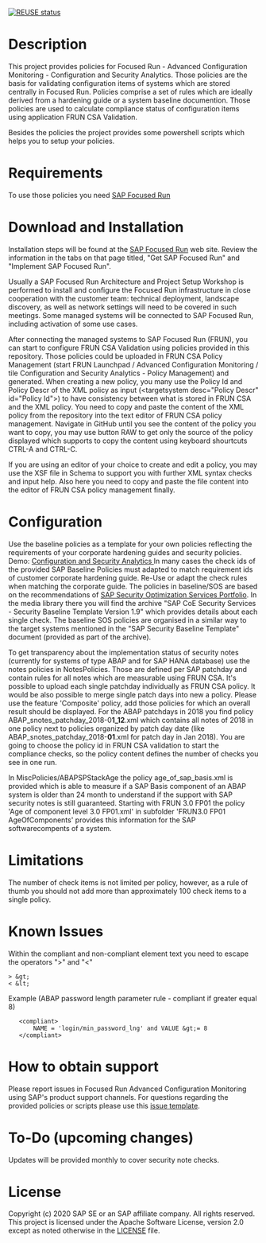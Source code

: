 [![REUSE status](https://api.reuse.software/badge/github.com/SAP-samples/frun-csa-policies-best-practices)](https://api.reuse.software/info/github.com/SAP-samples/frun-csa-policies-best-practices)

# Description
This project provides policies for Focused Run - Advanced Configuration Monitoring - Configuration and Security Analytics. Those policies are the basis for validating configuration items of systems which are stored centrally in Focused Run. Policies comprise a set of rules which are ideally derived from a  hardening guide or a system baseline documention. Those policies are used to calculate compliance status of configuration items using application FRUN CSA Validation.

Besides the policies the project provides some powershell scripts which helps you to setup your policies.

# Requirements
To use those policies you need [SAP Focused Run](https://support.sap.com/en/alm/focused-solutions/focused-run.html)
# Download and Installation
Installation steps will be found at the [SAP Focused Run](https://support.sap.com/en/alm/focused-solutions/focused-run.html) web site.
Review the information in the tabs on that page titled, "Get SAP Focused Run" and "Implement SAP Focused Run". 

Usually a SAP Focused Run Architecture and Project Setup Workshop is performed to install and configure the Focused Run infrastructure in close cooperation with the customer team: technical deployment, landscape discovery, as well as network settings will need to be covered in such meetings. Some managed systems will be connected to SAP Focused Run, including activation of some use cases.

After connecting the managed systems to SAP Focused Run (FRUN), you can start to configure FRUN CSA Validation using policies provided in this repository. Those policies could be uploaded in FRUN CSA Policy Management (start FRUN Launchpad / Advanced Configuration Monitoring / tile Configuration and Security Analytics - Policy Management) and generated. When creating a new policy, you many use the Policy Id and Policy Descr of the XML policy as input (\<targetsystem desc="Policy Descr" id="Policy Id"\>) to have consistency between what is stored in FRUN CSA and the XML policy. You need to copy and paste the content of the XML policy from the repository into the text editor of FRUN CSA policy management. Navigate in GitHub until you see the content of the policy you want to copy, you may use button RAW to get only the source of the policy displayed which supports to copy the content using keyboard shourtcuts CTRL-A and CTRL-C.

If you are using an editor of your choice to create and edit a policy, you may use the XSF file in Schema to support you with further XML syntax checks and input help. Also here you need to copy and paste the file content into the editor of FRUN CSA policy management finally.
  

# Configuration
Use the baseline policies as a template for your own policies reflecting the requirements of your corporate hardening guides and security policies. Demo: [Configuration and Security Analytics ](https://sapvideoa35699dc5.hana.ondemand.com/?entry_id=1_ce0ht4id)
In many cases the check ids of the provided SAP Baseline Policies must adapted to match requirement ids of customer corporate hardening guide. Re-Use or adapt the check rules when matching the corporate guide. The policies in baseline/SOS are based on the recommendations of [SAP Security Optimization Services Portfolio](https://support.sap.com/sos). In the media library there you will find the archive "SAP CoE Security Services - Security Baseline Template Version 1.9" which provides details about each single check. The baseline SOS policies are organised in a similar way to the target systems mentioned in the "SAP Security Baseline Template" document (provided as part of the archive).

To get transparency about the implementation status of security notes (currently for systems of type ABAP and for SAP HANA database) use the notes policies in NotesPolicies. Those are defined per SAP patchday and contain rules for all notes which are measurable using FRUN CSA. It's possible to upload each single patchday individually as FRUN CSA policy. It would be also possible to merge single patch days into new a policy. 
Please use the feature 'Composite' policy, add those policies for which an overall result should be displayed. 
For the ABAP patchdays in 2018 you find policy ABAP_snotes_patchday_2018-0**1_12**.xml which contains all notes of 2018 in one policy next to policies organized by patch day date (like ABAP_snotes_patchday_2018-**01**.xml for patch day in Jan 2018). You are going to choose the policy id in FRUN CSA validation to start the compliance checks, so the policy content defines the number of checks you see in one run.  

In MiscPolicies/ABAPSPStackAge the policy age_of_sap_basis.xml is provided which is able to measure if a SAP Basis component of an ABAP system is older than 24 month to understand if the support with SAP security notes is still guaranteed. 
Starting with FRUN 3.0 FP01 the policy 'Age of component level 3.0 FP01.xml' in subfolder 'FRUN3.0 FP01 AgeOfComponents' provides this information for the SAP softwarecompents of a system.

# Limitations
The number of check items is not limited per policy, however, as a rule of thumb you should not add more than approximately 100 check items to a single policy.
# Known Issues
Within the compliant and non-compliant element text you need to escape the operators ">" and "<" 
```
> &gt;
< &lt;
```
Example (ABAP password length parameter rule - compliant if greater equal 8)
```
   <compliant>
       NAME = 'login/min_password_lng' and VALUE &gt;= 8
   </compliant>
```
# How to obtain support
Please report issues in Focused Run Advanced Configuration Monitoring using SAP's product support channels.
For questions regarding the provided policies or scripts please use this [issue template](https://github.com/SAP/frun-csa-policies-best-practices/issues).

# To-Do (upcoming changes)
Updates will be provided monthly to cover security note checks.

# License
Copyright (c) 2020 SAP SE or an SAP affiliate company. All rights reserved. This project is licensed under the Apache Software License, version 2.0 except as noted otherwise in the [LICENSE](LICENSES/Apache-2.0.txt) file.

